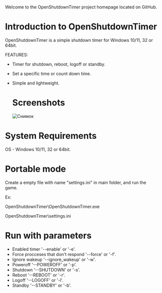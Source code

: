 Welcome to the OpenShutdownTimer project homepage located on GitHub.

# Introduction to OpenShutdownTimer

OpenShutdownTimer is a simple shutdown timer for Windows 10/11, 32 or 64bit.

FEATURES:
- Timer for shutdown, reboot, logoff or standby.
- Set a specific time or count down time.
- Simple and lightweight.


  # Screenshots

  ![Снимок](https://github.com/gorbatiiivan/OpenShutdownTimer/assets/84850541/7a21e1e2-6212-4c93-bc0f-389d0cbfc847)



# System Requirements

OS - Windows 10/11, 32 or 64bit.


# Portable mode

Create a empty file with name "settings.ini" in main folder, and run the game.

Ex: 

OpenShutdownTimer\OpenShutdownTimer.exe

OpenShutdownTimer\settings.ini



# Run with parameters

- Enabled timer '--enable' or '-e'.
- Force procceses that don't respond '--force' or '-f'.
- Ignore wakeup '--ignore_wakeup' or '-w'.
- Poweroff '--POWEROFF' or '-p'.
- Shutdown '--SHUTDOWN' or '-s'.
- Reboot '--REBOOT' or '-r'.
- Logoff '--LOGOFF' or '-l'.
- Standby '--STANDBY' or '-b'.
